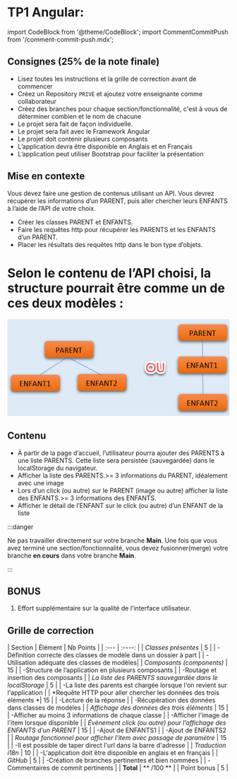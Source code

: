 # TP1 Angular:

import CodeBlock from '@theme/CodeBlock';
import CommentCommitPush from '/comment-commit-push.mdx';

## Consignes (25% de la note finale)

- Lisez toutes les instructions et la grille de correction avant de commencer
- Créez un Repository ``PRIVÉ`` et ajoutez votre enseignante comme collaborateur
- Créez des branches pour chaque section/fonctionnalité, c'est à vous de déterminer combien et le nom de chacune
- Le projet sera fait de façon individuelle.
- Le projet sera fait avec le Framework Angular
- Le projet doit contenir plusieurs composants
- L’application devra être disponible en Anglais et en Français
- L’application peut utiliser Bootstrap pour faciliter la présentation

## Mise en contexte
Vous devez faire une gestion de contenus utilisant un API.
Vous devrez récupérer les informations d’un PARENT, puis aller chercher leurs ENFANTS à l’aide de l’API de votre choix.
- Créer les classes PARENT et ENFANTS.
- Faire les requêtes http pour récupérer les PARENTS et les ENFANTS d’un PARENT.
- Placer les résultats des requêtes http dans le bon type d’objets.
# Selon le contenu de l’API choisi, la structure pourrait être comme un de ces deux modèles :

   ![Image Reference](/tps/tp1/TP1_Schema.png)

## Contenu
- À partir de la page d’accueil, l’utilisateur pourra ajouter des PARENTS à une liste PARENTS. Cette liste sera persistée (sauvegardée) dans le localStorage du navigateur.
- Afficher la liste des PARENTS.>= 3 informations du PARENT, idéalement avec une image
- Lors d’un click (ou autre) sur le PARENT (image ou autre) afficher la liste des ENFANTS.>= 3 informations des ENFANTS.
- Afficher le détail de l’ENFANT sur le click (ou autre) d’un ENFANT de la liste

:::danger

Ne pas travailler directement sur votre branche **Main**. Une fois que vous avez terminé une section/fonctionnalité, vous devez fusionner(merge) votre branche **en cours** dans votre branche **Main**.

:::

## BONUS
1. Effort supplémentaire sur la qualité de l'interface utilisateur.
## Grille de correction

| Section | Élément | Nb Points |
| :--- | :----: |
| *Classes présentes* | 5 |
| -Définition correcte des classes de modèle dans un dossier à part |
| -Utilisation adéquate des classes de modèles|
| *Composants (components)* | 15 |
| -Structure de l’application en plusieurs composants |
| -Routage et insertion des composants |
| *La liste des PARENTS sauvegardée dans le localStorage* | 5 |
| -La liste des parents est chargée lorsque l'on revient sur l'application |
| *Requête HTTP pour aller chercher les données des trois éléments *| 15 |
| -Lecture de la réponse |
| -Récupération des données dans classes de modèles |
| *Affichage des données des trois éléments* | 15 |
| -Afficher au moins 3 informations de chaque classe |
| -Afficher l'image de l'item lorsque disponible |
| *Évènement click (ou autre) pour l’affichage des ENFANTS d’un PARENT* | 15 |
| -Ajout de ENFANTS1 |
| -Ajout de ENFANTS2 |
| *Routage fonctionnel pour afficher l'item avec passage de paramètre* | 15 |
| -Il est possible de taper direct l'url dans la barre d'adresse |
| *Traduction i18n* | 10 |
| -L'application doit être disponible en anglais et en français |
| *GitHub* | 5 |
| -Création de branches pertinentes et bien nommées |
| -Commentaires de commit pertinents |
| **Total** | ** /100 ** |
| Point bonus | 5 |